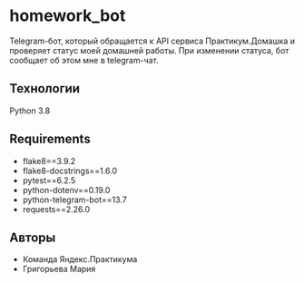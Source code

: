 # homework_bot
Telegram-бот, который обращается к API сервиса Практикум.Домашка и проверяет статус моей домашней работы. При изменении статуса, бот сообщает об этом мне в telegram-чат.

## Технологии

Python 3.8

## Requirements

- flake8==3.9.2
- flake8-docstrings==1.6.0
- pytest==6.2.5
- python-dotenv==0.19.0
- python-telegram-bot==13.7
- requests==2.26.0

## Авторы

- Команда Яндекс.Практикума
- Григорьева Мария